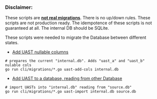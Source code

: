 ### Disclaimer:

These scripts are <u>**not real migrations**</u>. There is no up/down rules. These scripts are not production ready. The idempotence of these scripts is not guaranteed at all. The internal DB should be SQLite.

These scripts were needed to migrate the Database between different states.

- [Add UAST nullable columns](command-UAST-add-columns.go)
```shell
# prepares the current "internal.db". Adds "uast_a" and "uast_b" nulable cols
go run cli/migrations/*.go uast-add-cols internal.db
```

- [Add UAST to a database, reading from other Database](command-UAST-import-from-source-db.go)
```shell
# import UASTs into "internal.db" reading from "source.db"
go run cli/migrations/*.go uast-import internal.db source.db
```
